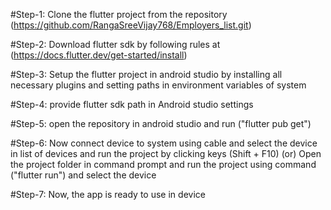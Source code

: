 

#Step-1:
Clone the flutter project from the repository
(https://github.com/RangaSreeVijay768/Employers_list.git)

#Step-2:
Download flutter sdk by following rules at
(https://docs.flutter.dev/get-started/install)

#Step-3:
Setup the flutter project in android studio by installing all necessary plugins
and setting paths in environment variables of system

#Step-4:
provide flutter sdk path in Android studio settings

#Step-5:
open the repository in android studio and run ("flutter pub get")

#Step-6:
Now connect device to system using cable and select the device in list of devices and
run the project by clicking keys (Shift + F10)
(or)
Open the project folder in command prompt and run the project using command
("flutter run") and select the device

#Step-7:
Now, the app is ready to use in device
                        
